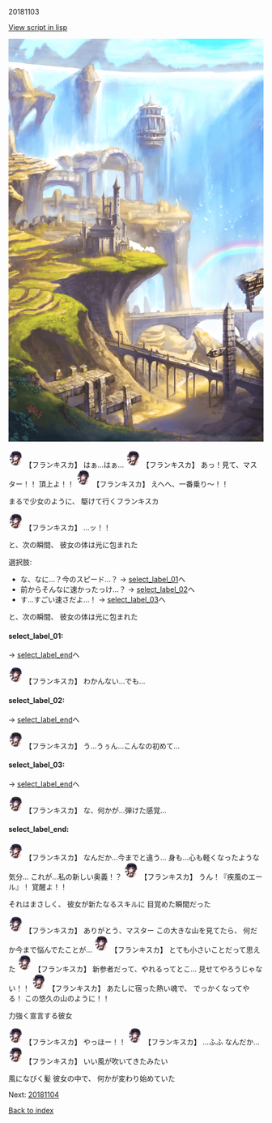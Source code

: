 20181103

[View script in lisp](../scripts/20181103.txt)

![mountain.png](../images/backgrounds/mountain.png)

<img src="../images/units/201811.png" alt="201811.png" height="34"/>
【フランキスカ】
はぁ…はぁ…

<img src="../images/units/201811.png" alt="201811.png" height="34"/>
【フランキスカ】
あっ！見て、マスター！！
頂上よ！！

<img src="../images/units/201811.png" alt="201811.png" height="34"/>
【フランキスカ】
えへへ、一番乗り〜！！

まるで少女のように、
駆けて行くフランキスカ

<img src="../images/units/201811.png" alt="201811.png" height="34"/>
【フランキスカ】
…ッ！！

と、次の瞬間、
彼女の体は光に包まれた

選択肢:
- な、なに…？今のスピード…？ → [select_label_01](#select_label_01)へ
- 前からそんなに速かったっけ…？ → [select_label_02](#select_label_02)へ
- す…すごい速さだよ…！ → [select_label_03](#select_label_03)へ

と、次の瞬間、
彼女の体は光に包まれた

#### select_label_01:
 → [select_label_end](#select_label_end)へ

<img src="../images/units/201811.png" alt="201811.png" height="34"/>
【フランキスカ】
わかんない…でも…

#### select_label_02:
 → [select_label_end](#select_label_end)へ

<img src="../images/units/201811.png" alt="201811.png" height="34"/>
【フランキスカ】
う…うぅん…こんなの初めて…

#### select_label_03:
 → [select_label_end](#select_label_end)へ

<img src="../images/units/201811.png" alt="201811.png" height="34"/>
【フランキスカ】
な、何かが…弾けた感覚…

#### select_label_end:

<img src="../images/units/201811.png" alt="201811.png" height="34"/>
【フランキスカ】
なんだか…今までと違う…
身も…心も軽くなったような気分…
これが…私の新しい奥義！？

<img src="../images/units/201811.png" alt="201811.png" height="34"/>
【フランキスカ】
うん！『疾風のエール』！
覚醒よ！！

それはまさしく、
彼女が新たなるスキルに
目覚めた瞬間だった

<img src="../images/units/201811.png" alt="201811.png" height="34"/>
【フランキスカ】
ありがとう、マスター
この大きな山を見てたら、
何だか今まで悩んでたことが…

<img src="../images/units/201811.png" alt="201811.png" height="34"/>
【フランキスカ】
とても小さいことだって思えた

<img src="../images/units/201811.png" alt="201811.png" height="34"/>
【フランキスカ】
新参者だって、やれるってとこ…
見せてやろうじゃない！！

<img src="../images/units/201811.png" alt="201811.png" height="34"/>
【フランキスカ】
あたしに宿った熱い魂で、
でっかくなってやる！
この悠久の山のように！！

力強く宣言する彼女

<img src="../images/units/201811.png" alt="201811.png" height="34"/>
【フランキスカ】
やっほー！！

<img src="../images/units/201811.png" alt="201811.png" height="34"/>
【フランキスカ】
…ふふ
なんだか…

<img src="../images/units/201811.png" alt="201811.png" height="34"/>
【フランキスカ】
いい風が吹いてきたみたい

風になびく髪
彼女の中で、
何かが変わり始めていた

Next: [20181104](20181104.md)

[Back to index](index.md)
